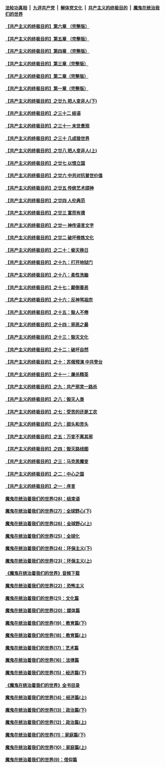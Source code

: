 

####  [法轮功真相](../../../../basic/blob/master/README.md?t=06290902) &nbsp;|&nbsp; [九评共产党](../../../../9ping.md/blob/master/README.md?t=06290902) &nbsp;|&nbsp; [解体党文化](../../../../jtdwh.md/blob/master/README.md?t=06290902)  &nbsp;|&nbsp; [共产主义的终极目的](../../../../gczydzjmd.md/blob/master/README.md?t=06290902) &nbsp;|&nbsp; [魔鬼在统治我们的世界](../../../../mgztzwmdsj.md/blob/master/README.md?t=06290902) 

#### [【共产主义的终极目的】第六章 （完整版）](../pages/nsc422/n11428913.md?t=06290902) 

#### [【共产主义的终极目的】第五章 （完整版）](../pages/nsc422/n11428912.md?t=06290902) 

#### [【共产主义的终极目的】第四章 （完整版）](../pages/nsc422/n11428907.md?t=06290902) 

#### [【共产主义的终极目的】第三章（完整版）](../pages/nsc422/n11428848.md?t=06290902) 

#### [【共产主义的终极目的】第二章（完整版）](../pages/nsc422/n11428831.md?t=06290902) 

#### [【共产主义的终极目的】第一章（完整版）](../pages/nsc422/n11417651.md?t=06290902) 

#### [【共产主义的终极目的】之廿九 把人变非人(下)](../pages/nsc422/n11344140.md?t=06290902) 

#### [【共产主义的终极目的】之三十二 结语](../pages/nsc422/n11360535.md?t=06290902) 

#### [【共产主义的终极目的】之三十一 末世景观](../pages/nsc422/n11351129.md?t=06290902) 

#### [【共产主义的终极目的】之三十 几成狼世界](../pages/nsc422/n11348280.md?t=06290902) 

#### [【共产主义的终极目的】之廿八 把人变非人(上)](../pages/nsc422/n11340492.md?t=06290902) 

#### [【共产主义的终极目的】之廿七 以恨立国](../pages/nsc422/n11336944.md?t=06290902) 

#### [【共产主义的终极目的】之廿六 中共对抗普世价值](../pages/nsc422/n11324785.md?t=06290902) 

#### [【共产主义的终极目的】之廿五 传统艺术颂神](../pages/nsc422/n11296396.md?t=06290902) 

#### [【共产主义的终极目的】之廿四 人伦典范](../pages/nsc422/n11296397.md?t=06290902) 

#### [【共产主义的终极目的】之廿三 富而有德](../pages/nsc422/n11283598.md?t=06290902) 

#### [【共产主义的终极目的】之廿一 神传语言文字](../pages/nsc422/n11263265.md?t=06290902) 

#### [【共产主义的终极目的】之廿二 破坏修炼文化](../pages/nsc422/n11245728.md?t=06290902) 

#### [【共产主义的终极目的】之二十：偷天换日](../pages/nsc422/n11238846.md?t=06290902) 

#### [【共产主义的终极目的】之十九：打开地狱门](../pages/nsc422/n11206376.md?t=06290902) 

#### [【共产主义的终极目的】之十八：柔性洗脑](../pages/nsc422/n11199994.md?t=06290902) 

#### [【共产主义的终极目的】之十七：颠倒善恶](../pages/nsc422/n11179782.md?t=06290902) 

#### [【共产主义的终极目的】之十六：反神骂祖宗](../pages/nsc422/n11166798.md?t=06290902) 

#### [【共产主义的终极目的】之十五：毁人不倦](../pages/nsc422/n11166792.md?t=06290902) 

#### [【共产主义的终极目的】之十四：邪恶之最](../pages/nsc422/n11150249.md?t=06290902) 

#### [【共产主义的终极目的】之十三：毁灭文化](../pages/nsc422/n11135227.md?t=06290902) 

#### [【共产主义的终极目的】之十二：破坏自然](../pages/nsc422/n11135214.md?t=06290902) 

#### [【共产主义的终极目的】之十：苏俄预演 中共登台](../pages/nsc422/n11118424.md?t=06290902) 

#### [【共产主义的终极目的】之十一：屠杀精英](../pages/nsc422/n11118442.md?t=06290902) 

#### [【共产主义的终极目的】之九：共产邪灵一路杀](../pages/nsc422/n11114139.md?t=06290902) 

#### [【共产主义的终极目的】之八：毁灭人类](../pages/nsc422/n11108503.md?t=06290902) 

#### [【共产主义的终极目的】之七：受苦的还是工农](../pages/nsc422/n11101809.md?t=06290902) 

#### [【共产主义的终极目的】之六：甜头和苦头](../pages/nsc422/n11096971.md?t=06290902) 

#### [【共产主义的终极目的】之五：万变不离其邪](../pages/nsc422/n11091285.md?t=06290902) 

#### [【共产主义的终极目的】之四：毁灭路线图](../pages/nsc422/n11086284.md?t=06290902) 

#### [【共产主义的终极目的】之三：马克思魔变](../pages/nsc422/n11061941.md?t=06290902) 

#### [【共产主义的终极目的】之二：中心之国](../pages/nsc422/n11047728.md?t=06290902) 

#### [【共产主义的终极目的】之一：序言](../pages/nsc422/n11086077.md?t=06290902) 

#### [魔鬼在统治着我们的世界(28)：结束语](../pages/nsc422/n10936246.md?t=06290902) 

#### [魔鬼在统治着我们的世界(27)：全球野心(下)](../pages/nsc422/n10928319.md?t=06290902) 

#### [魔鬼在统治着我们的世界(26)：全球野心(上)](../pages/nsc422/n10900318.md?t=06290902) 

#### [魔鬼在统治着我们的世界(25)：全球化](../pages/nsc422/n10788205.md?t=06290902) 

#### [魔鬼在统治着我们的世界(24)：环保主义(下)](../pages/nsc422/n10695307.md?t=06290902) 

#### [魔鬼在统治着我们的世界(23)：环保主义(上)](../pages/nsc422/n10688613.md?t=06290902) 

#### [《魔鬼在统治着我们的世界》音频下载](../pages/nsc422/n10635553.md?t=06290902) 

#### [魔鬼在统治着我们的世界(22)：恐怖主义](../pages/nsc422/n10614727.md?t=06290902) 

#### [魔鬼在统治着我们的世界(21)：文化篇](../pages/nsc422/n10597706.md?t=06290902) 

#### [魔鬼在统治着我们的世界(20)：媒体篇](../pages/nsc422/n10586579.md?t=06290902) 

#### [魔鬼在统治着我们的世界(19)：教育篇(下)](../pages/nsc422/n10564808.md?t=06290902) 

#### [魔鬼在统治着我们的世界(18)：教育篇(上)](../pages/nsc422/n10526970.md?t=06290902) 

#### [魔鬼在统治着我们的世界(17)：艺术篇](../pages/nsc422/n10499093.md?t=06290902) 

#### [魔鬼在统治着我们的世界(16)：法律篇](../pages/nsc422/n10485969.md?t=06290902) 

#### [魔鬼在统治着我们的世界(15)：经济篇(下)](../pages/nsc422/n10469975.md?t=06290902) 

#### [《魔鬼在统治着我们的世界》全书目录](../pages/nsc422/n10464261.md?t=06290902) 

#### [魔鬼在统治着我们的世界(14)：经济篇(上)](../pages/nsc422/n10457370.md?t=06290902) 

#### [魔鬼在统治着我们的世界(13)：政治篇(下)](../pages/nsc422/n10448270.md?t=06290902) 

#### [魔鬼在统治着我们的世界(12)：政治篇(上)](../pages/nsc422/n10444576.md?t=06290902) 

#### [魔鬼在统治着我们的世界(11)：家庭篇(下)](../pages/nsc422/n10440961.md?t=06290902) 

#### [魔鬼在统治着我们的世界(10)：家庭篇(上)](../pages/nsc422/n10435448.md?t=06290902) 

#### [魔鬼在统治着我们的世界(9)：信仰篇](../pages/nsc422/n10432159.md?t=06290902) 

